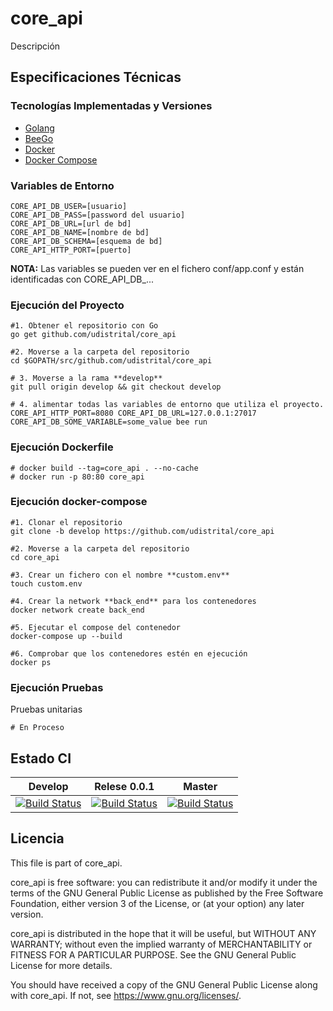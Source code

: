 # core_api

Descripción

## Especificaciones Técnicas

### Tecnologías Implementadas y Versiones
* [Golang](https://github.com/udistrital/introduccion_oas/blob/master/instalacion_de_herramientas/golang.md)
* [BeeGo](https://github.com/udistrital/introduccion_oas/blob/master/instalacion_de_herramientas/beego.md)
* [Docker](https://docs.docker.com/engine/install/ubuntu/)
* [Docker Compose](https://docs.docker.com/compose/)

### Variables de Entorno
```shell
CORE_API_DB_USER=[usuario]
CORE_API_DB_PASS=[password del usuario]
CORE_API_DB_URL=[url de bd]
CORE_API_DB_NAME=[nombre de bd]
CORE_API_DB_SCHEMA=[esquema de bd]
CORE_API_HTTP_PORT=[puerto]
```
**NOTA:** Las variables se pueden ver en el fichero conf/app.conf y están identificadas con CORE_API_DB_...

### Ejecución del Proyecto
```shell
#1. Obtener el repositorio con Go
go get github.com/udistrital/core_api

#2. Moverse a la carpeta del repositorio
cd $GOPATH/src/github.com/udistrital/core_api

# 3. Moverse a la rama **develop**
git pull origin develop && git checkout develop

# 4. alimentar todas las variables de entorno que utiliza el proyecto.
CORE_API_HTTP_PORT=8080 CORE_API_DB_URL=127.0.0.1:27017 CORE_API_DB_SOME_VARIABLE=some_value bee run
```
### Ejecución Dockerfile
```shell
# docker build --tag=core_api . --no-cache
# docker run -p 80:80 core_api
```

### Ejecución docker-compose
```shell
#1. Clonar el repositorio
git clone -b develop https://github.com/udistrital/core_api

#2. Moverse a la carpeta del repositorio
cd core_api

#3. Crear un fichero con el nombre **custom.env**
touch custom.env

#4. Crear la network **back_end** para los contenedores
docker network create back_end

#5. Ejecutar el compose del contenedor
docker-compose up --build

#6. Comprobar que los contenedores estén en ejecución
docker ps
```

### Ejecución Pruebas

Pruebas unitarias
```shell
# En Proceso
```
## Estado CI

| Develop | Relese 0.0.1 | Master |
| -- | -- | -- |
| [![Build Status](https://hubci.portaloas.udistrital.edu.co/api/badges/udistrital/core_api/status.svg?ref=refs/heads/develop)](https://hubci.portaloas.udistrital.edu.co/udistrital/core_api) | [![Build Status](https://hubci.portaloas.udistrital.edu.co/api/badges/udistrital/core_api/status.svg?ref=refs/heads/release)](https://hubci.portaloas.udistrital.edu.co/udistrital/core_api) | [![Build Status](https://hubci.portaloas.udistrital.edu.co/api/badges/udistrital/core_api/status.svg)](https://hubci.portaloas.udistrital.edu.co/udistrital/core_api) |


## Licencia

This file is part of core_api.

core_api is free software: you can redistribute it and/or modify it under the terms of the GNU General Public License as published by the Free Software Foundation, either version 3 of the License, or (at your option) any later version.

core_api is distributed in the hope that it will be useful, but WITHOUT ANY WARRANTY; without even the implied warranty of MERCHANTABILITY or FITNESS FOR A PARTICULAR PURPOSE. See the GNU General Public License for more details.

You should have received a copy of the GNU General Public License along with core_api. If not, see https://www.gnu.org/licenses/. 

